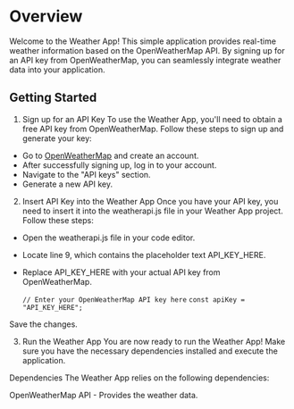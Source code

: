 # Overview
Welcome to the Weather App! This simple application provides real-time weather information based on the OpenWeatherMap API. By signing up for an API key from OpenWeatherMap, you can seamlessly integrate weather data into your application.

## Getting Started
1. Sign up for an API Key
To use the Weather App, you'll need to obtain a free API key from OpenWeatherMap. Follow these steps to sign up and generate your key:

- Go to [OpenWeatherMap](https://openweathermap.org/) and create an account.
- After successfully signing up, log in to your account.
- Navigate to the "API keys" section.
- Generate a new API key.

2. Insert API Key into the Weather App
Once you have your API key, you need to insert it into the weatherapi.js file in your Weather App project. Follow these steps:

- Open the weatherapi.js file in your code editor.
- Locate line 9, which contains the placeholder text API_KEY_HERE.
- Replace API_KEY_HERE with your actual API key from OpenWeatherMap.

  `// Enter your OpenWeatherMap API key here`
  `const apiKey = "API_KEY_HERE";`

Save the changes.

3. Run the Weather App
You are now ready to run the Weather App! Make sure you have the necessary dependencies installed and execute the application.

Dependencies
The Weather App relies on the following dependencies:

OpenWeatherMap API - Provides the weather data.
